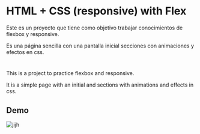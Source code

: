 
# HTML + CSS (responsive) with Flex

Este es un proyecto que tiene como objetivo trabajar conocimientos de flexbox y responsive.

Es una página sencilla con una pantalla inicial secciones con animaciones y efectos en css.

#

This is a project to practice flexbox and responsive.

It is a simple page with an initial and sections with animations and effects in css.




## Demo
![jijh](https://user-images.githubusercontent.com/38353024/119827828-dbe0a980-bef9-11eb-8418-fda94c98d9b7.gif)


  
